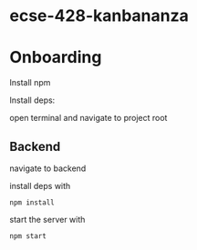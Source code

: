 # ecse-428-kanbananza

# Onboarding

Install npm

Install deps:

open terminal and navigate to project root

## Backend

navigate to backend

install deps with

`npm install`

start the server with

`npm start`
